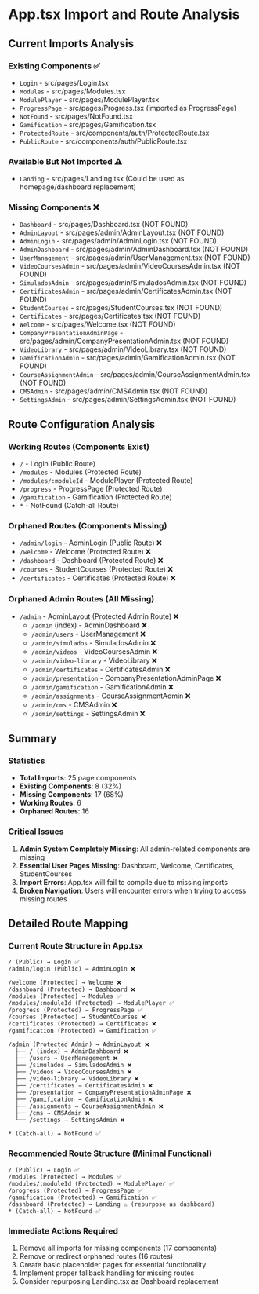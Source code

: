 # App.tsx Import and Route Analysis

## Current Imports Analysis

### Existing Components ✅
- `Login` - src/pages/Login.tsx
- `Modules` - src/pages/Modules.tsx  
- `ModulePlayer` - src/pages/ModulePlayer.tsx
- `ProgressPage` - src/pages/Progress.tsx (imported as ProgressPage)
- `NotFound` - src/pages/NotFound.tsx
- `Gamification` - src/pages/Gamification.tsx
- `ProtectedRoute` - src/components/auth/ProtectedRoute.tsx
- `PublicRoute` - src/components/auth/PublicRoute.tsx

### Available But Not Imported ⚠️
- `Landing` - src/pages/Landing.tsx (Could be used as homepage/dashboard replacement)

### Missing Components ❌
- `Dashboard` - src/pages/Dashboard.tsx (NOT FOUND)
- `AdminLayout` - src/pages/admin/AdminLayout.tsx (NOT FOUND)
- `AdminLogin` - src/pages/admin/AdminLogin.tsx (NOT FOUND)
- `AdminDashboard` - src/pages/admin/AdminDashboard.tsx (NOT FOUND)
- `UserManagement` - src/pages/admin/UserManagement.tsx (NOT FOUND)
- `VideoCoursesAdmin` - src/pages/admin/VideoCoursesAdmin.tsx (NOT FOUND)
- `SimuladosAdmin` - src/pages/admin/SimuladosAdmin.tsx (NOT FOUND)
- `CertificatesAdmin` - src/pages/admin/CertificatesAdmin.tsx (NOT FOUND)
- `StudentCourses` - src/pages/StudentCourses.tsx (NOT FOUND)
- `Certificates` - src/pages/Certificates.tsx (NOT FOUND)
- `Welcome` - src/pages/Welcome.tsx (NOT FOUND)
- `CompanyPresentationAdminPage` - src/pages/admin/CompanyPresentationAdmin.tsx (NOT FOUND)
- `VideoLibrary` - src/pages/admin/VideoLibrary.tsx (NOT FOUND)
- `GamificationAdmin` - src/pages/admin/GamificationAdmin.tsx (NOT FOUND)
- `CourseAssignmentAdmin` - src/pages/admin/CourseAssignmentAdmin.tsx (NOT FOUND)
- `CMSAdmin` - src/pages/admin/CMSAdmin.tsx (NOT FOUND)
- `SettingsAdmin` - src/pages/admin/SettingsAdmin.tsx (NOT FOUND)

## Route Configuration Analysis

### Working Routes (Components Exist)
- `/` - Login (Public Route)
- `/modules` - Modules (Protected Route)
- `/modules/:moduleId` - ModulePlayer (Protected Route)
- `/progress` - ProgressPage (Protected Route)
- `/gamification` - Gamification (Protected Route)
- `*` - NotFound (Catch-all Route)

### Orphaned Routes (Components Missing)
- `/admin/login` - AdminLogin (Public Route) ❌
- `/welcome` - Welcome (Protected Route) ❌
- `/dashboard` - Dashboard (Protected Route) ❌
- `/courses` - StudentCourses (Protected Route) ❌
- `/certificates` - Certificates (Protected Route) ❌

### Orphaned Admin Routes (All Missing)
- `/admin` - AdminLayout (Protected Admin Route) ❌
  - `/admin` (index) - AdminDashboard ❌
  - `/admin/users` - UserManagement ❌
  - `/admin/simulados` - SimuladosAdmin ❌
  - `/admin/videos` - VideoCoursesAdmin ❌
  - `/admin/video-library` - VideoLibrary ❌
  - `/admin/certificates` - CertificatesAdmin ❌
  - `/admin/presentation` - CompanyPresentationAdminPage ❌
  - `/admin/gamification` - GamificationAdmin ❌
  - `/admin/assignments` - CourseAssignmentAdmin ❌
  - `/admin/cms` - CMSAdmin ❌
  - `/admin/settings` - SettingsAdmin ❌

## Summary

### Statistics
- **Total Imports**: 25 page components
- **Existing Components**: 8 (32%)
- **Missing Components**: 17 (68%)
- **Working Routes**: 6
- **Orphaned Routes**: 16

### Critical Issues
1. **Admin System Completely Missing**: All admin-related components are missing
2. **Essential User Pages Missing**: Dashboard, Welcome, Certificates, StudentCourses
3. **Import Errors**: App.tsx will fail to compile due to missing imports
4. **Broken Navigation**: Users will encounter errors when trying to access missing routes

## Detailed Route Mapping

### Current Route Structure in App.tsx
```
/ (Public) → Login ✅
/admin/login (Public) → AdminLogin ❌

/welcome (Protected) → Welcome ❌
/dashboard (Protected) → Dashboard ❌
/modules (Protected) → Modules ✅
/modules/:moduleId (Protected) → ModulePlayer ✅
/progress (Protected) → ProgressPage ✅
/courses (Protected) → StudentCourses ❌
/certificates (Protected) → Certificates ❌
/gamification (Protected) → Gamification ✅

/admin (Protected Admin) → AdminLayout ❌
  ├── / (index) → AdminDashboard ❌
  ├── /users → UserManagement ❌
  ├── /simulados → SimuladosAdmin ❌
  ├── /videos → VideoCoursesAdmin ❌
  ├── /video-library → VideoLibrary ❌
  ├── /certificates → CertificatesAdmin ❌
  ├── /presentation → CompanyPresentationAdminPage ❌
  ├── /gamification → GamificationAdmin ❌
  ├── /assignments → CourseAssignmentAdmin ❌
  ├── /cms → CMSAdmin ❌
  └── /settings → SettingsAdmin ❌

* (Catch-all) → NotFound ✅
```

### Recommended Route Structure (Minimal Functional)
```
/ (Public) → Login ✅
/modules (Protected) → Modules ✅
/modules/:moduleId (Protected) → ModulePlayer ✅
/progress (Protected) → ProgressPage ✅
/gamification (Protected) → Gamification ✅
/dashboard (Protected) → Landing ⚠️ (repurpose as dashboard)
* (Catch-all) → NotFound ✅
```

### Immediate Actions Required
1. Remove all imports for missing components (17 components)
2. Remove or redirect orphaned routes (16 routes)
3. Create basic placeholder pages for essential functionality
4. Implement proper fallback handling for missing routes
5. Consider repurposing Landing.tsx as Dashboard replacement